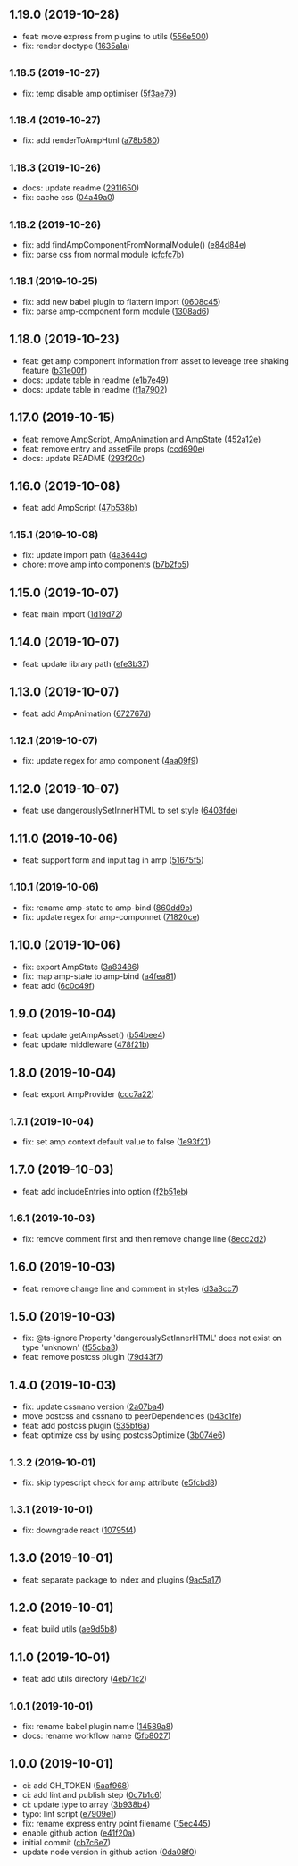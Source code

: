 ## 1.19.0 (2019-10-28)

* feat: move express from plugins to utils ([556e500](https://github.com/danhuang1202/react2amp/commit/556e500))
* fix: render doctype ([1635a1a](https://github.com/danhuang1202/react2amp/commit/1635a1a))

## <small>1.18.5 (2019-10-27)</small>

* fix: temp disable amp optimiser ([5f3ae79](https://github.com/danhuang1202/react2amp/commit/5f3ae79))

## <small>1.18.4 (2019-10-27)</small>

* fix: add renderToAmpHtml ([a78b580](https://github.com/danhuang1202/react2amp/commit/a78b580))

## <small>1.18.3 (2019-10-26)</small>

* docs: update readme ([2911650](https://github.com/danhuang1202/react2amp/commit/2911650))
* fix: cache css ([04a49a0](https://github.com/danhuang1202/react2amp/commit/04a49a0))

## <small>1.18.2 (2019-10-26)</small>

* fix: add findAmpComponentFromNormalModule() ([e84d84e](https://github.com/danhuang1202/react2amp/commit/e84d84e))
* fix: parse css from normal module ([cfcfc7b](https://github.com/danhuang1202/react2amp/commit/cfcfc7b))

## <small>1.18.1 (2019-10-25)</small>

* fix: add new babel plugin to flattern import ([0608c45](https://github.com/danhuang1202/react2amp/commit/0608c45))
* fix: parse amp-component form module ([1308ad6](https://github.com/danhuang1202/react2amp/commit/1308ad6))

## 1.18.0 (2019-10-23)

* feat: get amp component information from asset to leveage tree shaking feature ([b31e00f](https://github.com/danhuang1202/react2amp/commit/b31e00f))
* docs: update table in readme ([e1b7e49](https://github.com/danhuang1202/react2amp/commit/e1b7e49))
* docs: update table in readme ([f1a7902](https://github.com/danhuang1202/react2amp/commit/f1a7902))

## 1.17.0 (2019-10-15)

* feat: remove AmpScript, AmpAnimation and AmpState ([452a12e](https://github.com/danhuang1202/react2amp/commit/452a12e))
* feat: remove entry and assetFile props ([ccd690e](https://github.com/danhuang1202/react2amp/commit/ccd690e))
* docs: update README ([293f20c](https://github.com/danhuang1202/react2amp/commit/293f20c))

## 1.16.0 (2019-10-08)

* feat: add AmpScript ([47b538b](https://github.com/danhuang1202/react2amp/commit/47b538b))

## <small>1.15.1 (2019-10-08)</small>

* fix: update import path ([4a3644c](https://github.com/danhuang1202/react2amp/commit/4a3644c))
* chore: move amp into components ([b7b2fb5](https://github.com/danhuang1202/react2amp/commit/b7b2fb5))

## 1.15.0 (2019-10-07)

* feat: main import ([1d19d72](https://github.com/danhuang1202/react2amp/commit/1d19d72))

## 1.14.0 (2019-10-07)

* feat: update library path ([efe3b37](https://github.com/danhuang1202/react2amp/commit/efe3b37))

## 1.13.0 (2019-10-07)

* feat: add AmpAnimation ([672767d](https://github.com/danhuang1202/react2amp/commit/672767d))

## <small>1.12.1 (2019-10-07)</small>

* fix: update regex for amp component ([4aa09f9](https://github.com/danhuang1202/react2amp/commit/4aa09f9))

## 1.12.0 (2019-10-07)

* feat: use dangerouslySetInnerHTML to set style ([6403fde](https://github.com/danhuang1202/react2amp/commit/6403fde))

## 1.11.0 (2019-10-06)

* feat: support form and input tag in amp ([51675f5](https://github.com/danhuang1202/react2amp/commit/51675f5))

## <small>1.10.1 (2019-10-06)</small>

* fix: rename amp-state to amp-bind ([860dd9b](https://github.com/danhuang1202/react2amp/commit/860dd9b))
* fix: update regex for amp-componnet ([71820ce](https://github.com/danhuang1202/react2amp/commit/71820ce))

## 1.10.0 (2019-10-06)

* fix: export AmpState ([3a83486](https://github.com/danhuang1202/react2amp/commit/3a83486))
* fix: map amp-state to amp-bind ([a4fea81](https://github.com/danhuang1202/react2amp/commit/a4fea81))
* feat: add <AmpState /> ([6c0c49f](https://github.com/danhuang1202/react2amp/commit/6c0c49f))

## 1.9.0 (2019-10-04)

* feat: update getAmpAsset() ([b54bee4](https://github.com/danhuang1202/react2amp/commit/b54bee4))
* feat: update middleware ([478f21b](https://github.com/danhuang1202/react2amp/commit/478f21b))

## 1.8.0 (2019-10-04)

* feat: export AmpProvider ([ccc7a22](https://github.com/danhuang1202/react2amp/commit/ccc7a22))

## <small>1.7.1 (2019-10-04)</small>

* fix: set amp context default value to false ([1e93f21](https://github.com/danhuang1202/react2amp/commit/1e93f21))

## 1.7.0 (2019-10-03)

* feat: add includeEntries into option ([f2b51eb](https://github.com/danhuang1202/react2amp/commit/f2b51eb))

## <small>1.6.1 (2019-10-03)</small>

* fix: remove comment first and then remove change line ([8ecc2d2](https://github.com/danhuang1202/react2amp/commit/8ecc2d2))

## 1.6.0 (2019-10-03)

* feat: remove change line and comment in styles ([d3a8cc7](https://github.com/danhuang1202/react2amp/commit/d3a8cc7))

## 1.5.0 (2019-10-03)

* fix: @ts-ignore Property 'dangerouslySetInnerHTML' does not exist on type 'unknown' ([f55cba3](https://github.com/danhuang1202/react2amp/commit/f55cba3))
* feat: remove postcss plugin ([79d43f7](https://github.com/danhuang1202/react2amp/commit/79d43f7))

## 1.4.0 (2019-10-03)

* fix: update cssnano version ([2a07ba4](https://github.com/danhuang1202/react2amp/commit/2a07ba4))
* move postcss and cssnano to peerDependencies ([b43c1fe](https://github.com/danhuang1202/react2amp/commit/b43c1fe))
* feat: add postcss plugin ([535bf6a](https://github.com/danhuang1202/react2amp/commit/535bf6a))
* feat: optimize css by using postcssOptimize ([3b074e6](https://github.com/danhuang1202/react2amp/commit/3b074e6))

## <small>1.3.2 (2019-10-01)</small>

* fix: skip typescript check for amp attribute ([e5fcbd8](https://github.com/danhuang1202/react2amp/commit/e5fcbd8))

## <small>1.3.1 (2019-10-01)</small>

* fix: downgrade react ([10795f4](https://github.com/danhuang1202/react2amp/commit/10795f4))

## 1.3.0 (2019-10-01)

* feat: separate package to index and plugins ([9ac5a17](https://github.com/danhuang1202/react2amp/commit/9ac5a17))

## 1.2.0 (2019-10-01)

* feat: build utils ([ae9d5b8](https://github.com/danhuang1202/react2amp/commit/ae9d5b8))

## 1.1.0 (2019-10-01)

* feat: add utils directory ([4eb71c2](https://github.com/danhuang1202/react2amp/commit/4eb71c2))

## <small>1.0.1 (2019-10-01)</small>

* fix: rename babel plugin name ([14589a8](https://github.com/danhuang1202/react2amp/commit/14589a8))
* docs: rename workflow name ([5fb8027](https://github.com/danhuang1202/react2amp/commit/5fb8027))

## 1.0.0 (2019-10-01)

* ci: add GH_TOKEN ([5aaf968](https://github.com/danhuang1202/react2amp/commit/5aaf968))
* ci: add lint and publish step ([0c7b1c6](https://github.com/danhuang1202/react2amp/commit/0c7b1c6))
* ci: update type to array ([3b938b4](https://github.com/danhuang1202/react2amp/commit/3b938b4))
* typo: lint script ([e7909e1](https://github.com/danhuang1202/react2amp/commit/e7909e1))
* fix: rename express entry point filename ([15ec445](https://github.com/danhuang1202/react2amp/commit/15ec445))
* enable github action ([e41f20a](https://github.com/danhuang1202/react2amp/commit/e41f20a))
* initial commit ([cb7c6e7](https://github.com/danhuang1202/react2amp/commit/cb7c6e7))
* update node version in github action ([0da08f0](https://github.com/danhuang1202/react2amp/commit/0da08f0))
